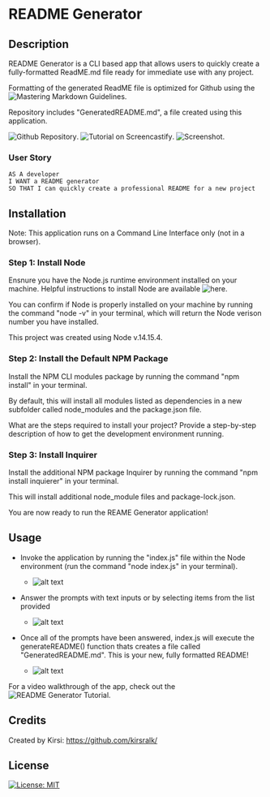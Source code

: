 # README Generator

## Description 

README Generator is a CLI based app that allows users to quickly create a fully-formatted ReadME.md file ready for immediate use with any project.

Formatting of the generated ReadME file is optimized for Github using the ![Mastering Markdown Guidelines](https://guides.github.com/features/mastering-markdown/).

Repository includes "GeneratedREADME.md", a file created using this application.

![Github Repository](https://github.com/kirsralk/README-Generator).
![Tutorial on Screencastify](https://github.com/kirsralk/README-Generator).
![Screenshot](https://github.com/kirsralk/README-Generator).

### User Story

```
AS A developer
I WANT a README generator
SO THAT I can quickly create a professional README for a new project
```

## Installation

Note: This application runs on a Command Line Interface only (not in a browser).

### Step 1: Install Node

Ensnure you have the Node.js runtime environment installed on your machine.  Helpful instructions to install Node are available ![here](https://coding-boot-camp.github.io/full-stack/nodejs/how-to-install-nodejs).

You can confirm if Node is properly installed on your machine by running the command "node -v" in your terminal, which will return the Node verison number you have installed. 

This project was created using Node v.14.15.4.

### Step 2: Install the Default NPM Package

Install the NPM CLI modules package by running the command "npm install" in your terminal.

By default, this will install all modules listed as dependencies in a new subfolder called node_modules and the package.json file.

What are the steps required to install your project? Provide a step-by-step description of how to get the development environment running.  

### Step 3: Install Inquirer

Install the additional NPM package Inquirer by running the command "npm install inquierer" in your terminal.

This will install additional node_module files and package-lock.json.

You are now ready to run the REAME Generator application!


## Usage 

* Invoke the application by running the "index.js" file within the Node environment (run the command "node index.js" in your terminal).
   * ![alt text](assets/images/screenshot.png)

* Answer the prompts with text inputs or by selecting items from the list provided
   * ![alt text](assets/images/screenshot.png)

* Once all of the prompts have been answered, index.js will execute the generateREADME() function thats creates a file called "GeneratedREADME.md".  This is your new, fully formatted README!
   * ![alt text](assets/images/screenshot.png)

For a video walkthrough of the app, check out the ![README Generator Tutorial](https://guides.github.com/features/mastering-markdown/).


## Credits

Created by Kirsi: https://github.com/kirsralk/


## License

[![License: MIT](https://img.shields.io/badge/License-MIT-yellow.svg)](https://opensource.org/licenses/MIT)